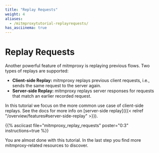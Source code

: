 ```yaml
---
title: "Replay Requests"
weight: 4
aliases:
  - /mitmproxytutorial-replayrequests/
has_asciinema: true
---
```


# Replay Requests

Another powerful feature of mitmproxy is replaying previous flows.
Two types of replays are supported:

* **Client-side Replay:** mitmproxy replays previous client requests, i.e., sends the same request to the server again.
* **Server-side Replay:** mitmproxy replays server responses for requests that match an earlier recorded request.

In this tutorial we focus on the more common use case of client-side replays.
See the docs for more info on [server-side replay]({{< relref "/overview/features#server-side-replay" >}}).

{{% asciicast file="mitmproxy_replay_requests" poster="0:3" instructions=true %}}

You are almost done with this tutorial. In the last step you find more mitmproxy-related resources to discover.
